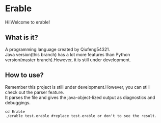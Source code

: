 # Erable
Hi!Welcome to erable!
## What is it?
A programming language created by Qiufeng54321.  
Java version(this branch) has a lot more features than Python version(master branch).However, it is still under development.  
## How to use?
Remember this project is still under development.However, you can still check out the parser feature.  
It parses the file and gives the java-object-lized output as diagnostics and debuggings.  
```shell
cd Erable
./erable test.erable #replace test.erable or don't to see the result.
```
